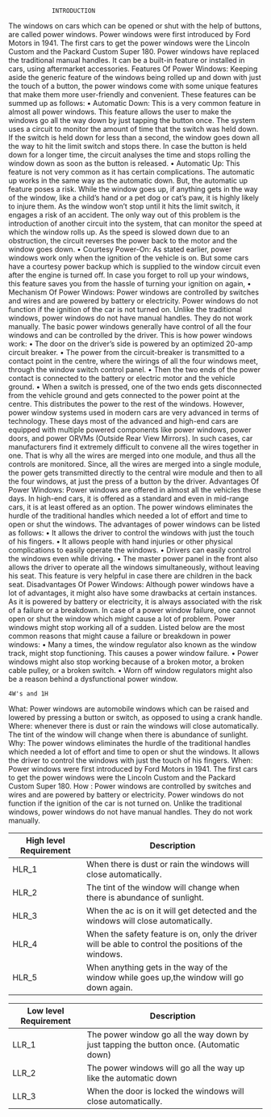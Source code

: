                 INTRODUCTION
The windows on cars which can be opened or shut with the help of buttons, are called power windows. Power windows were first introduced by Ford Motors in 1941. The first cars to get the power windows were the Lincoln Custom and the Packard Custom Super 180.
Power windows have replaced the traditional manual handles. It can be a built-in feature or installed in cars, using aftermarket accessories.
Features Of Power Windows:
Keeping aside the generic feature of the windows being rolled up and down with just the touch of a button, the power windows come with some unique features that make them more user-friendly and convenient. These features can be summed up as follows:
•	Automatic Down: This is a very common feature in almost all power windows. This feature allows the user to make the windows go all the way down by just tapping the button once. The system uses a circuit to monitor the amount of time that the switch was held down. If the switch is held down for less than a second, the window goes down all the way to hit the limit switch and stops there. In case the button is held down for a longer time, the circuit analyses the time and stops rolling the window down as soon as the button is released.
•	Automatic Up: This feature is not very common as it has certain complications. The automatic up works in the same way as the automatic down. But, the automatic up feature poses a risk. While the window goes up, if anything gets in the way of the window, like a child’s hand or a pet dog or cat’s paw, it is highly likely to injure them. As the window won’t stop until it hits the limit switch, it engages a risk of an accident. The only way out of this problem is the introduction of another circuit into the system, that can monitor the speed at which the window rolls up. As the speed is slowed down due to an obstruction, the circuit reverses the power back to the motor and the window goes down.
•	Courtesy Power-On: As stated earlier, power windows work only when the ignition of the vehicle is on. But some cars have a courtesy power backup which is supplied to the window circuit even after the engine is turned off. In case you forget to roll up your windows, this feature saves you from the hassle of turning your ignition on again, 
•	Mechanism Of Power Windows:
Power windows are controlled by switches and wires and are powered by battery or electricity. Power windows do not function if the ignition of the car is not turned on. Unlike the traditional windows, power windows do not have manual handles. They do not work manually. The basic power windows generally have control of all the four windows and can be controlled by the driver.
This is how power windows work:
•	The door on the driver’s side is powered by an optimized 20-amp circuit breaker.
•	The power from the circuit-breaker is transmitted to a contact point in the centre, where the wirings of all the four windows meet, through the window switch control panel.
•	Then the two ends of the power contact is connected to the battery or electric motor and the vehicle ground.
•	When a switch is pressed, one of the two ends gets disconnected from the vehicle ground and gets connected to the power point at the centre. This distributes the power to the rest of the windows.
However, power window systems used in modern cars are very advanced in terms of technology. These days most of the advanced and high-end cars are equipped with multiple powered components like power windows, power doors, and power ORVMs (Outside Rear View Mirrors). In such cases, car manufacturers find it extremely difficult to convene all the wires together in one. That is why all the wires are merged into one module, and thus all the controls are monitored. Since, all the wires are merged into a single module, the power gets transmitted directly to the central wire module and then to all the four windows, at just the press of a button by the driver.
Advantages Of Power Windows:
Power windows are offered in almost all the vehicles these days. In high-end cars, it is offered as a standard and even in mid-range cars, it is at least offered as an option. The power windows eliminates the hurdle of the traditional handles which needed a lot of effort and time to open or shut the windows. The advantages of power windows can be listed as follows:
•	It allows the driver to control the windows with just the touch of his fingers.
•	It allows people with hand injuries or other physical complications to easily operate the windows.
•	Drivers can easily control the windows even while driving.
•	The master power panel in the front also allows the driver to operate all the windows simultaneously, without leaving his seat. This feature is very helpful in case there are children in the back seat.
Disadvantages Of Power Windows:
Although power windows have a lot of advantages, it might also have some drawbacks at certain instances. As it is powered by battery or electricity, it is always associated with the risk of a failure or a breakdown. In case of a power window failure, one cannot open or shut the window which might cause a lot of problem. Power windows might stop working all of a sudden. Listed below are the most common reasons that might cause a failure or breakdown in power windows:
•	Many a times, the window regulator also known as the window track, might stop functioning. This causes a power window failure.
•	Power windows might also stop working because of a broken motor, a broken cable pulley, or a broken switch.
•	Worn off window regulators might also be a reason behind a dysfunctional power window.

    4W's and 1H
What: Power windows are automobile windows which can be raised and lowered by pressing a button or switch, as opposed to using a crank handle.
Where: whenever there is dust or rain the windows will close automatically. The tint of the window will change when there is abundance of sunlight.
Why: The power windows eliminates the hurdle of the traditional handles which needed a lot of effort and time to open or shut the windows. It allows the driver to control the windows with just the touch of his fingers. 
When: Power windows were first introduced by Ford Motors in 1941. The first cars to get the power windows were the Lincoln Custom and the Packard Custom Super 180.
How : Power windows are controlled by switches and wires and are powered by battery or electricity. Power windows do not function if the ignition of the car is not turned on. Unlike the traditional windows, power windows do not have manual handles. They do not work manually.


| High level Requirement | Description |
| --- | --- |
| HLR_1 |When there is dust or rain the windows will close automatically.|
| HLR_2 | The tint of the window will change when there is abundance of sunlight.|
| HLR_3 | When the ac is on it will get detected and the windows will close automatically. |
| HLR_4 | When the safety feature is on, only the driver will be able to control the positions of the windows.|
| HLR_5  | When anything gets in the way of the window while goes up,the window will go down again.|


| Low level Requirement | Description |
| --- | --- |
| LLR_1 | The power window go all the way down by just tapping the button once. (Automatic down)|
| LLR_2 | The power windows will go all the way up like the automatic down |
| LLR_3 | When the door is locked the windows will close automatically. |
